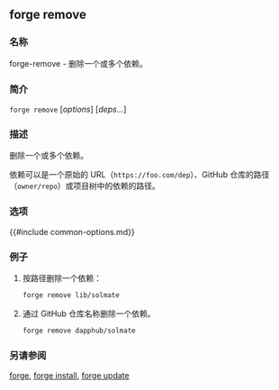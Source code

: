 ## forge remove

### 名称

forge-remove - 删除一个或多个依赖。

### 简介

``forge remove`` [*options*] [*deps...*]

### 描述

删除一个或多个依赖。

依赖可以是一个原始的 URL（`https://foo.com/dep`）、GitHub 仓库的路径（`owner/repo`）或项目树中的依赖的路径。

### 选项

{{#include common-options.md}}

### 例子

1. 按路径删除一个依赖：
    ```sh
    forge remove lib/solmate
    ```

2. 通过 GitHub 仓库名称删除一个依赖。
    ```sh
    forge remove dapphub/solmate
    ```

### 另请参阅

[forge](./forge.md), [forge install](./forge-install.md), [forge update](./forge-update.md)
